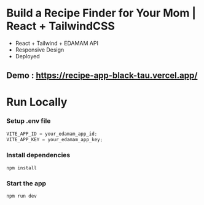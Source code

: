 # Build a Recipe Finder for Your Mom | React + TailwindCSS

- React + Tailwind + EDAMAM API
- Responsive Design
- Deployed

## Demo : https://recipe-app-black-tau.vercel.app/

# Run Locally

### Setup .env file

```js
VITE_APP_ID = your_edamam_app_id;
VITE_APP_KEY = your_edamam_app_key;
```

### Install dependencies

```shell
npm install
```

### Start the app

```shell
npm run dev
```
